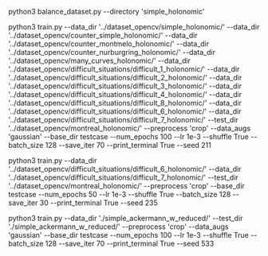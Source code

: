 python3 balance_dataset.py --directory 'simple_holonomic'


python3 train.py --data_dir '../dataset_opencv/simple_holonomic/' --data_dir '../dataset_opencv/counter_simple_holonomic/' --data_dir '../dataset_opencv/counter_montmelo_holonomic/' --data_dir '../dataset_opencv/counter_nurburgring_holonomic/' --data_dir '../dataset_opencv/many_curves_holonomic/' --data_dir '../dataset_opencv/difficult_situations/difficult_1_holonomic/' --data_dir '../dataset_opencv/difficult_situations/difficult_2_holonomic/' --data_dir '../dataset_opencv/difficult_situations/difficult_3_holonomic/' --data_dir '../dataset_opencv/difficult_situations/difficult_4_holonomic/' --data_dir '../dataset_opencv/difficult_situations/difficult_8_holonomic/' --data_dir '../dataset_opencv/difficult_situations/difficult_6_holonomic/' --data_dir '../dataset_opencv/difficult_situations/difficult_7_holonomic/' --test_dir '../dataset_opencv/montreal_holonomic/' --preprocess 'crop' --data_augs 'gaussian' --base_dir testcase --num_epochs 100  --lr 1e-3 --shuffle True --batch_size 128 --save_iter 70 --print_terminal True --seed 211



python3 train.py  --data_dir '../dataset_opencv/difficult_situations/difficult_6_holonomic/' --data_dir '../dataset_opencv/difficult_situations/difficult_7_holonomic/' --test_dir '../dataset_opencv/montreal_holonomic/' --preprocess 'crop' --base_dir testcase --num_epochs 50  --lr 1e-3 --shuffle True --batch_size 128 --save_iter 30 --print_terminal True --seed 235




python3 train.py --data_dir './simple_ackermann_w_reduced/' --test_dir './simple_ackermann_w_reduced/' --preprocess 'crop' --data_augs 'gaussian' --base_dir testcase --num_epochs 100  --lr 1e-3 --shuffle True --batch_size 128 --save_iter 70 --print_terminal True --seed 533